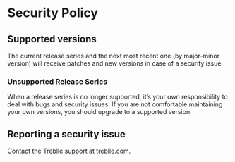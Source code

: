 # Security Policy

## Supported versions

The current release series and the next most recent one (by major-minor version) will receive patches and new versions in case of a security issue.

### Unsupported Release Series

When a release series is no longer supported, it’s your own responsibility to deal with bugs and security issues. If you are not comfortable maintaining your own versions, you should upgrade to a supported version.

## Reporting a security issue
Contact the Treblle support at treblle.com.